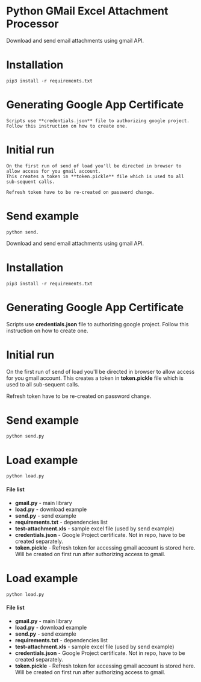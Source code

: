 # Python GMail Excel Attachment Processor

Download and send email attachments using gmail API.

# Installation

    pip3 install -r requirements.txt

# Generating Google App Certificate
    Scripts use **credentials.json** file to authorizing google project.
    Follow this instruction on how to create one.
    

# Initial run
    On the first run of send of load you'll be directed in browser to allow access for you gmail account. 
    This creates a token in **token.pickle** file which is used to all sub-sequent calls.
    
    Refresh token have to be re-created on password change.
    
# Send example
    
    python send.

Download and send email attachments using gmail API.

# Installation

    pip3 install -r requirements.txt

# Generating Google App Certificate
Scripts use **credentials.json** file to authorizing google project.
Follow this instruction on how to create one.
    

# Initial run
On the first run of send of load you'll be directed in browser to allow access for you gmail account. This creates a token in **token.pickle** file which is used to all sub-sequent calls.
    
Refresh token have to be re-created on password change.
    
# Send example
    
    python send.py

# Load example
    
    python load.py

#### File list

  - **gmail.py** - main library
  - **load.py** - download example
  - **send.py** - send example
  - **requirements.txt** - dependencies list
  - **test-attachment.xls** - sample excel file (used by send example)
  - **credentials.json** - Google Project certificate. Not in repo, have to be created separately.
  - **token.pickle** - Refresh token for accessing gmail account is stored here. Will be created on first run after authorizing access to gmail.



# Load example
    
    python load.py

#### File list

  - **gmail.py** - main library
  - **load.py** - download example
  - **send.py** - send example
  - **requirements.txt** - dependencies list
  - **test-attachment.xls** - sample excel file (used by send example)
  - **credentials.json** - Google Project certificate. Not in repo, have to be created separately.
  - **token.pickle** - Refresh token for accessing gmail account is stored here. Will be created on first run after authorizing access to gmail.


